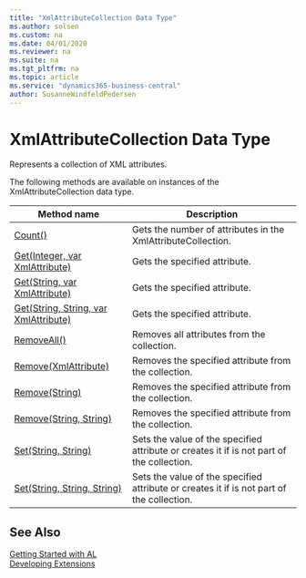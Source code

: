 ```yaml
---
title: "XmlAttributeCollection Data Type"
ms.author: solsen
ms.custom: na
ms.date: 04/01/2020
ms.reviewer: na
ms.suite: na
ms.tgt_pltfrm: na
ms.topic: article
ms.service: "dynamics365-business-central"
author: SusanneWindfeldPedersen
---
```

[//]: # (START>DO_NOT_EDIT)
[//]: # (IMPORTANT:Do not edit any of the content between here and the END>DO_NOT_EDIT.)
[//]: # (Any modifications should be made in the .xml files in the ModernDev repo.)
# XmlAttributeCollection Data Type
Represents a collection of XML attributes.



The following methods are available on instances of the XmlAttributeCollection data type.

|Method name|Description|
|-----------|-----------|
|[Count()](xmlattributecollection-count-method.md)|Gets the number of attributes in the XmlAttributeCollection.|
|[Get(Integer, var XmlAttribute)](xmlattributecollection-get-integer-xmlattribute-method.md)|Gets the specified attribute.|
|[Get(String, var XmlAttribute)](xmlattributecollection-get-string-xmlattribute-method.md)|Gets the specified attribute.|
|[Get(String, String, var XmlAttribute)](xmlattributecollection-get-string-string-xmlattribute-method.md)|Gets the specified attribute.|
|[RemoveAll()](xmlattributecollection-removeall-method.md)|Removes all attributes from the collection.|
|[Remove(XmlAttribute)](xmlattributecollection-remove-xmlattribute-method.md)|Removes the specified attribute from the collection.|
|[Remove(String)](xmlattributecollection-remove-string-method.md)|Removes the specified attribute from the collection.|
|[Remove(String, String)](xmlattributecollection-remove-string-string-method.md)|Removes the specified attribute from the collection.|
|[Set(String, String)](xmlattributecollection-set-string-string-method.md)|Sets the value of the specified attribute or creates it if is not part of the collection.|
|[Set(String, String, String)](xmlattributecollection-set-string-string-string-method.md)|Sets the value of the specified attribute or creates it if is not part of the collection.|

[//]: # (IMPORTANT: END>DO_NOT_EDIT)
## See Also  
[Getting Started with AL](../../devenv-get-started.md)  
[Developing Extensions](../../devenv-dev-overview.md)  